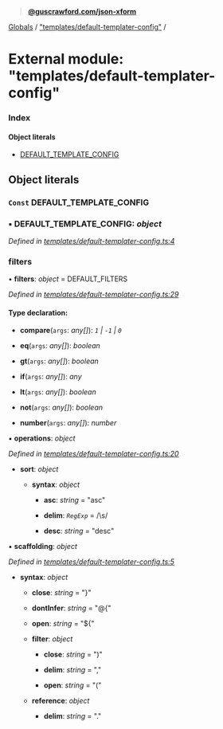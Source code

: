 > **[@guscrawford.com/json-xform](../README.md)**

[Globals](../globals.md) / ["templates/default-templater-config"](_templates_default_templater_config_.md) /

# External module: "templates/default-templater-config"

### Index

#### Object literals

* [DEFAULT_TEMPLATE_CONFIG](_templates_default_templater_config_.md#const-default_template_config)

## Object literals

### `Const` DEFAULT_TEMPLATE_CONFIG

### ▪ **DEFAULT_TEMPLATE_CONFIG**: *object*

*Defined in [templates/default-templater-config.ts:4](https://github.com/guscrawford-com/json-xform/blob/bfbdcca/src/templates/default-templater-config.ts#L4)*

###  filters

• **filters**: *object* =  DEFAULT_FILTERS

*Defined in [templates/default-templater-config.ts:29](https://github.com/guscrawford-com/json-xform/blob/bfbdcca/src/templates/default-templater-config.ts#L29)*

#### Type declaration:

* **compare**(`args`: *any[]*): *`1` | `-1` | `0`*

* **eq**(`args`: *any[]*): *boolean*

* **gt**(`args`: *any[]*): *boolean*

* **if**(`args`: *any[]*): *any*

* **lt**(`args`: *any[]*): *boolean*

* **not**(`args`: *any[]*): *boolean*

* **number**(`args`: *any[]*): *number*

▪ **operations**: *object*

*Defined in [templates/default-templater-config.ts:20](https://github.com/guscrawford-com/json-xform/blob/bfbdcca/src/templates/default-templater-config.ts#L20)*

* **sort**: *object*

  * **syntax**: *object*

    * **asc**: *string* = "asc"

    * **delim**: *`RegExp`* = /\s/

    * **desc**: *string* = "desc"

▪ **scaffolding**: *object*

*Defined in [templates/default-templater-config.ts:5](https://github.com/guscrawford-com/json-xform/blob/bfbdcca/src/templates/default-templater-config.ts#L5)*

* **syntax**: *object*

  * **close**: *string* = "}"

  * **dontInfer**: *string* = "@{"

  * **open**: *string* = "${"

  * **filter**: *object*

    * **close**: *string* = ")"

    * **delim**: *string* = ","

    * **open**: *string* = "("

  * **reference**: *object*

    * **delim**: *string* = "."